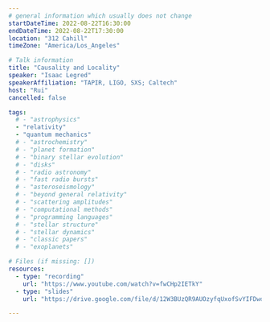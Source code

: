 ```yaml
---
# general information which usually does not change
startDateTime: 2022-08-22T16:30:00
endDateTime: 2022-08-22T17:30:00
location: "312 Cahill"
timeZone: "America/Los_Angeles"

# Talk information
title: "Causality and Locality"
speaker: "Isaac Legred"
speakerAffiliation: "TAPIR, LIGO, SXS; Caltech"
host: "Rui"
cancelled: false

tags:
  # - "astrophysics"
  - "relativity"
  - "quantum mechanics"
  # - "astrochemistry"
  # - "planet formation"
  # - "binary stellar evolution"
  # - "disks"
  # - "radio astronomy"
  # - "fast radio bursts"
  # - "asteroseismology"
  # - "beyond general relativity"
  # - "scattering amplitudes"
  # - "computational methods"
  # - "programming languages"
  # - "stellar structure"
  # - "stellar dynamics"
  # - "classic papers"
  # - "exoplanets"

# Files (if missing: [])
resources:
  - type: "recording"
    url: "https://www.youtube.com/watch?v=fwCHp2IETkY"
  - type: "slides"
    url: "https://drive.google.com/file/d/12W3BUzQR9AUOzyfqUxofSvYIFDwoPzCa/view?usp=drive_link"

---
```



